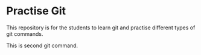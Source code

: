 # Practise Git
This repository is for the students to learn git and practise different types of git commands.

This is second git command.
